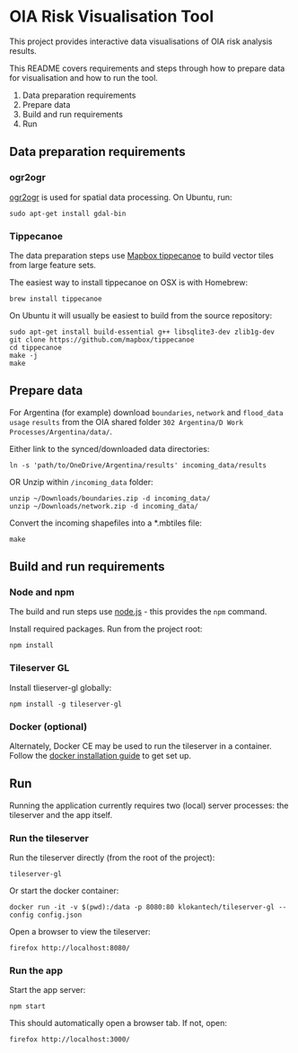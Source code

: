 # OIA Risk Visualisation Tool

This project provides interactive data visualisations of OIA risk analysis results.

This README covers requirements and steps through how to prepare data for visualisation and how
to run the tool.

1. Data preparation requirements
2. Prepare data
3. Build and run requirements
4. Run


## Data preparation requirements

### ogr2ogr

[ogr2ogr](https://www.gdal.org/ogr2ogr.html) is used for spatial data processing. On Ubuntu,
run:

    sudo apt-get install gdal-bin

### Tippecanoe

The data preparation steps use [Mapbox tippecanoe](https://github.com/mapbox/tippecanoe) to
build vector tiles from large feature sets.

The easiest way to install tippecanoe on OSX is with Homebrew:

    brew install tippecanoe

On Ubuntu it will usually be easiest to build from the source repository:

    sudo apt-get install build-essential g++ libsqlite3-dev zlib1g-dev
    git clone https://github.com/mapbox/tippecanoe
    cd tippecanoe
    make -j
    make


## Prepare data

For Argentina (for example) download `boundaries`, `network` and `flood_data` `usage` `results` from the OIA
shared folder `302 Argentina/D Work Processes/Argentina/data/`.

Either link to the synced/downloaded data directories:

    ln -s 'path/to/OneDrive/Argentina/results' incoming_data/results

OR Unzip within `/incoming_data` folder:
    
    unzip ~/Downloads/boundaries.zip -d incoming_data/
    unzip ~/Downloads/network.zip -d incoming_data/

Convert the incoming shapefiles into a *.mbtiles file:

    make


## Build and run requirements


### Node and npm

The build and run steps use [node.js](https://nodejs.org/) - this provides the `npm` command.

Install required packages. Run from the project root:

    npm install

### Tileserver GL

Install tlieserver-gl globally:

    npm install -g tileserver-gl

### Docker (optional)

Alternately, Docker CE may be used to run the tileserver in a container. Follow the [docker
installation guide](https://docs.docker.com/install/) to get set up.

## Run

Running the application currently requires two (local) server processes: the tileserver and the
app itself.

### Run the tileserver

Run the tileserver directly (from the root of the project):

    tileserver-gl

Or start the docker container:

    docker run -it -v $(pwd):/data -p 8080:80 klokantech/tileserver-gl --config config.json

Open a browser to view the tileserver:

    firefox http://localhost:8080/

### Run the app

Start the app server:

    npm start

This should automatically open a browser tab. If not, open:

    firefox http://localhost:3000/
